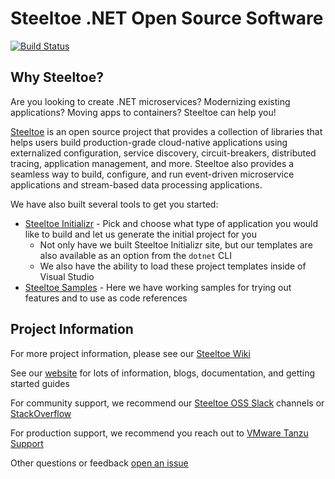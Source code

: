 # Steeltoe .NET Open Source Software

[![Build Status](https://dev.azure.com/SteeltoeOSS/Steeltoe/_apis/build/status/SteeltoeOSS.steeltoe?branchName=main)](https://dev.azure.com/SteeltoeOSS/Steeltoe/_build/latest?definitionId=4&branchName=main)

## Why Steeltoe?
Are you looking to create .NET microservices? Modernizing existing applications? Moving apps to containers? Steeltoe can help you!

[Steeltoe](https://steeltoe.io) is an open source project that provides a collection of libraries that helps users build production-grade cloud-native applications using externalized configuration, service discovery, circuit-breakers, distributed tracing, application management, and more. Steeltoe also provides a seamless way to build, configure, and run event-driven microservice applications and stream-based data processing applications.

We have also built several tools to get you started:
* [Steeltoe Initializr](https://start.steeltoe.io) - Pick and choose what type of application you would like to build and let us generate the initial project for you
    * Not only have we built Steeltoe Initializr site, but our templates are also available as an option from the `dotnet` CLI
    * We also have the ability to load these project templates inside of Visual Studio
* [Steeltoe Samples](https://github.com/SteeltoeOSS/Samples) - Here we have working samples for trying out features and to use as code references

## Project Information

For more project information, please see our [Steeltoe Wiki](https://github.com/SteeltoeOSS/Steeltoe/wiki)

See our [website](https://steeltoe.io) for lots of information, blogs, documentation, and getting started guides

For community support, we recommend our [Steeltoe OSS Slack](https://slack.steeltoe.io) channels or [StackOverflow](https://stackoverflow.com/questions/tagged/steeltoe)

For production support, we recommend you reach out to [VMware Tanzu Support](https://tanzu.vmware.com/support)

Other questions or feedback [open an issue](https://github.com/SteeltoeOSS/Steeltoe/issues/new?assignees=&labels=Type%2Fquestion&template=question.md&title=%5BQUESTION%5D+)
